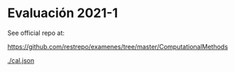 # Evaluación 2021-1
See official repo at:

https://github.com/restrepo/examenes/tree/master/ComputationalMethods

[./cal.json](./cal.json)
